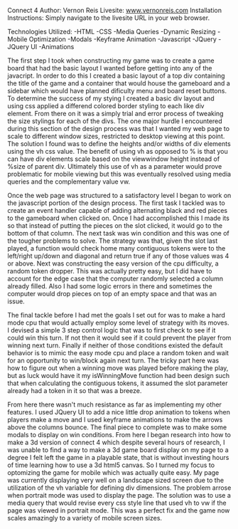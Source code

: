 Connect 4
Author: Vernon Reis
Livesite: www.vernonreis.com
Installation Instructions: Simply navigate to the livesite URL in your web browser.


Technologies Utilized:
-HTML
-CSS
	-Media Queries
	-Dynamic Resizing
	-Mobile Optimization
	-Modals
	-Keyframe Animation
-Javascript
-JQuery
-JQuery UI
	-Animations


The first step I took when constructing my game was to create a game board that had the basic layout I wanted before getting into any of the javacript.
In order to do this I created a basic layout of a top div containing the title of the game and a container that would house the gameboard and
a sidebar which would have planned dificulty menu and board reset buttons.  To determine the success of my stying I created a basic div layout and using css
applied a differend colored border styling to each like div element.  From there on it was a simply trial and error process of tweaking the size stylings 
for each of the divs.  The one major hurdle I encountered during this section of the design process was that I wanted my web page to scale to different window
sizes, restricted to desktop viewing at this point.  The solution I found was to define the heights and/or widths of div elements using the vh css value.
The benefit of using vh as opposed to % is that you can have div elements scale based on the viewwindow height instead of %size of parent div.  Ultimately
this use of vh as a parameter would prove problematic for mobile viewing but this was eventually resolved using media queries and the complementary value vw.

Once the web page was structured to a satisfactory level I began to work on the javascript portion of the design process.  The first task I tackled was to 
create an event handler capable of adding alternating black and red pieces to the gameboard when clicked on.  Once I had accomplished this I made its so
that instead of putting the pieces on the slot clicked, it would go to the bottom of that column.  The next task was win condition and this was one of the
tougher problems to solve.  The strategy was that, given the slot last played, a function would check home many contiguous tokens were to the left/right
up/down and diagonal and return true if any of those values was 4 or above.  Next was constructing the easy version of the cpu difficulty, a random token dropper.
This was actually pretty easy, but I did have to account for the edge case that the computer randomly selected a column already filled.  Also I had some
logic errors in there and sometimes the computer would drop pieces on top of an empty space and that was an issue.

The final tackle before I had met the goals I set out for was to make a hard mode cpu that would actually employ some level of strategy with its moves.
I devised a simple 3 step control logic that was to first check to see if it could win this turn.  If not then it would see if it could prevent the player
from winning next turn.  Finally if neither of those conditions existed the default behavior is to mimic the easy mode cpu and place a random token and wait
for an opportunity to win/block again next turn.  The tricky part here was how to figure out when a winning move was played before making the play, but
as luck would have it my isWinningMove function had been design such that when calculating the contiguous tokens, it assumed the slot parameter already had
a token in it so that was a breeze.

From here there wasn't much resistance as far as implementing my other features.  I used JQuery UI to add a nice little drop animation to tokens when
players make a move and I used keyframe animations to make the arrows above the columns bounce.  The final piece to complete was to make some modals to
display on win conditions.  From here I began research into how to make a 3d version of connect 4 which despite several hours of research, I was unable
to find a way to make a 3d game board display on my page to a degree I felt left the game in a playable state, that is without investing hours of 
time learning how to use a 3d html5 canvas.  So I turned my focus to optomizing the game for mobile which was actually quite easy.  My page was currently 
displaying very well on a landscape sized screen due to the utilization of the vh variable for defining div dimensions.  The problem arrose when portrait mode
was used to display the page.  The solution was to use a media query that would revise every css style line that used vh to vw if the page was viewed in portrait mode.
This was a perfect fix and the game now scales amazingly to a variety of mobile screen sizes.